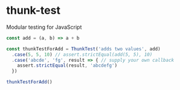 # thunk-test
Modular testing for JavaScript

```javascript
const add = (a, b) => a + b

const thunkTestForAdd = ThunkTest('adds two values', add)
  .case(5, 5, 10) // assert.strictEqual(add(5, 5), 10)
  .case('abcde', 'fg', result => { // supply your own callback
    assert.strictEqual(result, 'abcdefg')
  })

thunkTestForAdd()
```
